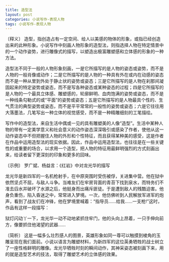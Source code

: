 ```yaml
---
title: 造型法
layout: post
categories: 小说写作-表现人物
tags: 小说写作-表现人物
---
```


〔释义〕 造型，指创造占有一定空间、给人以美感的物体的形象，或指已经创造出来的此种形象。小说写作中刻画人物形象的造型法，则指选择人物在特定情景中的一个动作姿势，进行雕像式的描写，以塑造出极富雕塑感和立体感的形象的一种方法。

造型法不同于一般的人物形象刻画，一是它所描写的是人物的姿态或姿势，而不是人物的一般肖像或动作；二是它所描写的是人物的一种具有外在或内在动感的姿态而不是一种从里到外处于静止状的姿势或姿态；三是它所描写的是人物在刹那间凝固起来的特定姿势或姿态，而不是写各种姿态或某种姿态的过程；四是它所描写的是人物的一个最具立体感、雕塑感的，轮廓鲜明、血肉饱满的姿势或姿态，而不是一种线条勾勒式的或“平面”的姿势或姿态；五是它所描写的是人物最具个性的、生气贯注的典型姿势或姿态，而不是平平常常的一般性的姿势或姿态；六是它往往用大落墨法，几笔写出一种立体的视觉感受，而不是一种精雕细刻的工笔描绘。

写作中的造型法，来自生活中偶或一见的具有雕塑美的人像“造型”。生活中某种人物的带有一定美学意义和社会意义的动作姿态深深吸引或感染了作者，使他从这一动作姿态中不但把握住人物的外形和个性特征，而且获得某种美的感受，这是作者在作品中运用造型法的现实依据。因此，作品中运用造型法，也往往是在一些关键性的或重要的场合，以求用一个造型，把人物的特征用最鲜明强烈的方式刻画出来，给读者留下更深刻的印象和更多的回味。

〔示例〕 罗广斌、杨益言：《红岩》中对龙光华的描写

龙光华是新四军的一名机枪射手，在中原突围时受伤被俘，关进集中营。他在狱中依然坚贞不屈，与敌人斗争。当难友们在牢房背面的青苔下找到泉水，而特务们不准去舀水并破坏了水源之后，他挺身而出痛斥匪徒。于是遭到敌人的残酷迫害。他身负重伤，陷入昏迷之中，常常进入梦境。一次，他仿佛听到人民解放军进军的炮声，看到了战友们在冲锋，他在梦境里喊着：“指导员……给我……一支枪!”这时，作品有这样一段描写：

狱灯闪动丫一下，龙光华一动不动地紧抓住牢门，他的头向上昂着，一只手伸向前方，像要抓住他渴望的武器……

〔简析〕 这是一幅多么壮烈感人的图景，英雄形象如同一尊可以触摸到棱角的玉雕呈现在我们面前。小说以语言为雕塑材料，为新四军的这位英勇牺牲的战士树立了一座性格鲜明的雕像。龙光华牺牲时刻的瞬间动作，其神采姿态被刻画下来，用的就是造型艺术的技法，取得了雕塑艺术的立体感的效果。 